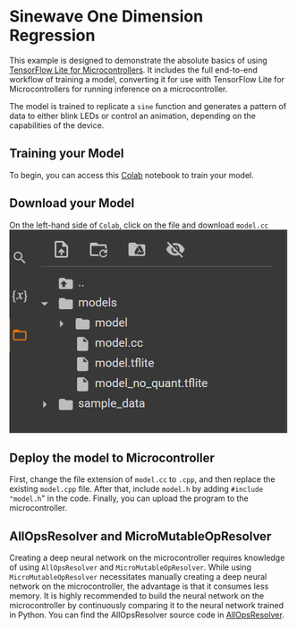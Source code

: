 # **Sinewave One Dimension Regression**

This example is designed to demonstrate the absolute basics of using [TensorFlow
Lite for Microcontrollers](https://www.tensorflow.org/lite/microcontrollers).
It includes the full end-to-end workflow of training a model, converting it for
use with TensorFlow Lite for Microcontrollers for running inference on a
microcontroller.

The model is trained to replicate a `sine` function and generates a pattern of
data to either blink LEDs or control an animation, depending on the capabilities
of the device.

## **Training your Model**
To begin, you can access this [Colab](https://colab.research.google.com/drive/1vES2qk8-JptLO6YunULyVJsXeh9xgvpA?usp=sharing) notebook to train your model.


## **Download your Model**
On the left-hand side of `Colab`, click on the file and download `model.cc`
![123](../assets/2.png)

## **Deploy the model to Microcontroller**
First, change the file extension of `model.cc` to `.cpp`, and then replace the existing `model.cpp` file. After that, include `model.h` by adding `#include "model.h`" in the code. Finally, you can upload the program to the microcontroller.

## **AllOpsResolver and MicroMutableOpResolver**
Creating a deep neural network on the microcontroller requires knowledge of using `AllOpsResolver` and `MicroMutableOpResolver`. While using `MicroMutableOpResolver` necessitates manually creating a deep neural network on the microcontroller, the advantage is that it consumes less memory. It is highly recommended to build the neural network on the microcontroller by continuously comparing it to the neural network trained in Python. You can find the AllOpsResolver source code in [AllOpsResolver](../../../src/tensorflow/lite/micro/all_ops_resolver.cpp).
